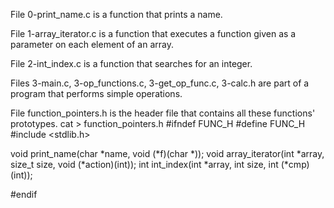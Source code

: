 File 0-print_name.c is a function that prints a name.

File 1-array_iterator.c is a function that executes a function given as a parameter on each element of an array.

File 2-int_index.c is a function that searches for an integer.

Files 3-main.c, 3-op_functions.c, 3-get_op_func.c, 3-calc.h are part of a program that performs simple operations.

File function_pointers.h is the header file that contains all these functions' prototypes.
cat > function_pointers.h
#ifndef FUNC_H
#define FUNC_H
#include <stdlib.h>

void print_name(char *name, void (*f)(char *));
void array_iterator(int *array, size_t size, void (*action)(int));
int int_index(int *array, int size, int (*cmp)(int));

#endif
